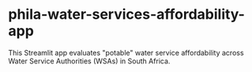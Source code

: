 # phila-water-services-affordability-app
This Streamlit app evaluates "potable" water service affordability across Water Service Authorities (WSAs) in South Africa.
